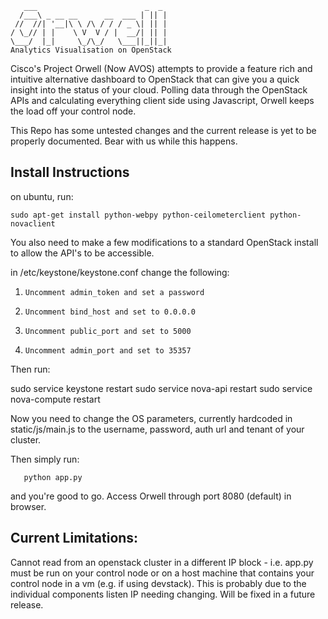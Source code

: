        ___                        _  _ 
      /___\ _ __ __      __  ___ | || |
     //  //| '__|\ \ /\ / / / _ \| || |
    / \_// | |    \ V  V / |  __/| || |
    \___/  |_|     \_/\_/   \___||_||_|
    Analytics Visualisation on OpenStack

Cisco's Project Orwell (Now AVOS) attempts to provide a feature rich and intuitive alternative dashboard to OpenStack that can give you a quick insight into the status of your cloud. Polling data through the OpenStack APIs and calculating everything client side using Javascript, Orwell keeps the load off your control node.

This Repo has some untested changes and the current release is yet to be properly documented. Bear with us while this happens.

Install Instructions
-----------

on ubuntu, run:

    sudo apt-get install python-webpy python-ceilometerclient python-novaclient

You also need to make a few modifications to a standard OpenStack install to allow the API's to be accessible.

in /etc/keystone/keystone.conf change the following:

1.     Uncomment admin_token and set a password
2.     Uncomment bind_host and set to 0.0.0.0
3.     Uncomment public_port and set to 5000
4.     Uncomment admin_port and set to 35357

Then run:

  sudo service keystone restart
  sudo service nova-api restart
  sudo service nova-compute restart
              
Now you need to change the OS parameters, currently hardcoded in static/js/main.js to the username, password, auth url and tenant of your cluster.

Then simply run:

       python app.py

and you're good to go. Access Orwell through port 8080 (default) in browser.

Current Limitations: 
-----------

Cannot read from an openstack cluster in a different IP block - i.e. app.py must be run on your control node or on a host machine that contains your control node in a vm (e.g. if using devstack). This is probably due to the individual components listen IP needing changing. Will be fixed in a future release.

